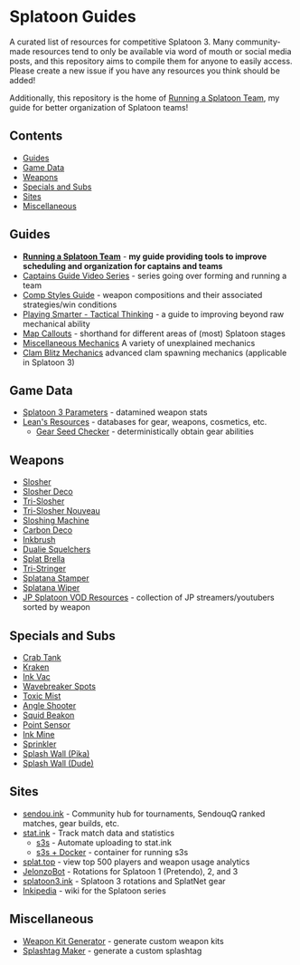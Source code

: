 # Splatoon Guides
A curated list of resources for competitive Splatoon 3. Many community-made resources tend to only be available via word of mouth or social media posts, and this repository aims to compile them for anyone to easily access. Please create a new issue if you have any resources you think should be added!

Additionally, this repository is the home of [Running a Splatoon Team](Running%20a%20Splatoon%20Team.pdf), my guide for better organization of Splatoon teams!

## Contents
- [Guides](#guides)
- [Game Data](#game-data)
- [Weapons](#weapons)
- [Specials and Subs](#specials-and-subs)
- [Sites](#sites)
- [Miscellaneous](#miscellaneous)

## Guides
- [**Running a Splatoon Team**](Running%20a%20Splatoon%20Team.pdf) - **my guide providing tools to improve scheduling and organization for captains and teams**
- [Captains Guide Video Series](https://www.youtube.com/watch?v=Wtp-X-1W5rU&list=PLiBtcHtdkvJZk7OhLVf9o7qzIgXywZEID&pp=iAQB) - series going over forming and running a team
- [Comp Styles Guide](https://docs.google.com/document/d/1RXQ1vRKc5V_RyLfkK69o1sq9_jpcmajjV61YGDH0n_g/edit) - weapon compositions and their associated strategies/win conditions
- [Playing Smarter - Tactical Thinking](https://zy-f.notion.site/playing-smarter-a-guide-to-improving-tactical-thinking-625e307d08f142b6bb97895117365425) - a guide to improving beyond raw mechanical ability
- [Map Callouts](https://drive.google.com/drive/folders/1qJ2j1VtQnHWvJEqf0Qv0L0WiLHADV0Bv) - shorthand for different areas of (most) Splatoon stages
- [Miscellaneous Mechanics](https://www.youtube.com/watch?v=s-8gkQX1BoQ) A variety of unexplained mechanics
- [Clam Blitz Mechanics](https://youtu.be/xgA3yEkOSBI) advanced clam spawning mechanics (applicable in Splatoon 3)
  
## Game Data
- [Splatoon 3 Parameters](https://docs.google.com/spreadsheets/d/1uUIEmHaZTRc-hXdnSlu_zJoeTrlLbF2OTBnc3Ix5nAw/edit?gid=734298570#gid=734298570) - datamined weapon stats
- [Lean's Resources](https://leanny.github.io/) - databases for gear, weapons, cosmetics, etc.
    - [Gear Seed Checker](https://leanny.github.io/splat3seedchecker/#/) - deterministically obtain gear abilities
      
## Weapons
- [Slosher](https://www.youtube.com/watch?v=d3xnDiSKDoU)
- [Slosher Deco](https://www.youtube.com/watch?v=2sK5ActTRd8)
- [Tri-Slosher](https://www.youtube.com/watch?v=hPD1p-rD3Z4p)
- [Tri-Slosher Nouveau](https://www.youtube.com/watch?v=s0bAuwkrVbw)
- [Sloshing Machine](https://www.youtube.com/watch?v=IApkMf_3d64)
- [Carbon Deco](https://www.youtube.com/watch?v=g3kLIta6BIE)
- [Inkbrush](https://www.youtube.com/watch?v=dFedebEHDNw)
- [Dualie Squelchers](https://www.youtube.com/watch?v=5VKbP0aYmek)
- [Splat Brella](https://www.youtube.com/watch?v=Hcbkni-yyoU)
- [Tri-Stringer](https://www.youtube.com/watch?v=87dWL6a0tzQ)
- [Splatana Stamper](https://www.youtube.com/watch?v=9UEQ6hB0qQs)
- [Splatana Wiper](https://www.youtube.com/watch?v=SMQFLqwoUY8)
- [JP Splatoon VOD Resources](https://docs.google.com/spreadsheets/u/0/d/1ZoaHAclQp0pPyoWtLphxCXJUaMig41t_1jkAnart_1Y/htmlview#) - collection of JP streamers/youtubers sorted by weapon
  
## Specials and Subs
- [Crab Tank](https://docs.google.com/document/u/0/d/1BMljr_34RMUPn_8Kby-dlZiaaDR7KOPzBnuzmFGnEaI)
- [Kraken](https://www.youtube.com/watch?v=oackZvWEV1g)
- [Ink Vac](https://www.youtube.com/watch?v=l118uYt8M2Q)
- [Wavebreaker Spots](https://www.youtube.com/watch?v=MtAjldIGFG4)
- [Toxic Mist](https://www.youtube.com/watch?v=XgmN60UJ5w4)
- [Angle Shooter](https://www.youtube.com/watch?v=LUH71yqt9_U)
- [Squid Beakon](https://www.youtube.com/watch?v=aiZINOz3VEc)
- [Point Sensor](https://www.youtube.com/watch?v=73OfRfjRCw4)
- [Ink Mine](https://www.youtube.com/watch?v=6MAglxFummU)
- [Sprinkler](https://www.youtube.com/watch?v=y-3mQHENezA)
- [Splash Wall (Pika)](https://www.youtube.com/watch?v=0SEIu2pNAhk)
- [Splash Wall (Dude)](https://www.youtube.com/watch?v=5DUVYiGc2ek)
  
## Sites
- [sendou.ink](https://sendou.ink) - Community hub for tournaments, SendouqQ ranked matches, gear builds, etc.
- [stat.ink](https://stat.ink) - Track match data and statistics
    - [s3s](https://github.com/frozenpandaman/s3s) - Automate uploading to stat.ink
    - [s3s + Docker](https://github.com/aaaldo/s3s_dockerized) - container for running s3s
- [splat.top](https://splat.top/) - view top 500 players and weapon usage analytics
- [JelonzoBot](https://splatoon.oatmealdome.me/) - Rotations for Splatoon 1 (Pretendo), 2, and 3
- [splatoon3.ink](https://splatoon3.ink/) - Splatoon 3 rotations and SplatNet gear
- [Inkipedia](https://splatoonwiki.org) - wiki for the Splatoon series
  
## Miscellaneous
- [Weapon Kit Generator](https://yagaa.itch.io/yagas-weapon-kit-generator) - generate custom weapon kits
- [Splashtag Maker](https://splashtagmaker.com/) - generate a custom splashtag

